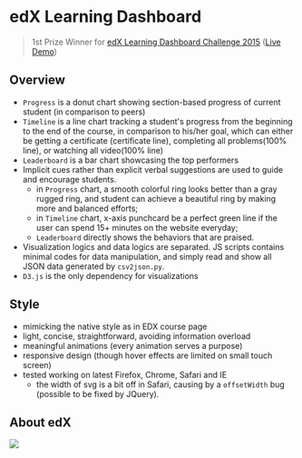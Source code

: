 # edX Learning Dashboard

> 1st Prize Winner for [edX Learning Dashboard Challenge 2015](https://open.edx.org/blog/edx-learning-dashboard-challenge) ([Live Demo](http://zachguo.github.io/edx-learning-dashboard-challenge))

## Overview

- `Progress` is a donut chart showing section-based progress of current student (in comparison to peers)
- `Timeline` is a line chart tracking a student's progress from the beginning to the end of the course, in comparison to his/her goal, which can either be getting a certificate (certificate line), completing all problems(100% line), or watching all video(100% line)
- `Leaderboard` is a bar chart showcasing the top performers
- Implicit cues rather than explicit verbal suggestions are used to guide and encourage students.
  - in `Progress` chart, a smooth colorful ring looks better than a gray rugged ring, and student can achieve a beautiful ring by making more and balanced efforts;
  - in `Timeline` chart, x-axis punchcard be a perfect green line if the user can spend 15+ minutes on the website everyday;
  - `Leaderboard` directly shows the behaviors that are praised.
- Visualization logics and data logics are separated. JS scripts contains minimal codes for data manipulation, and simply read and show all JSON data generated by `csv2json.py`.
- `D3.js` is the only dependency for visualizations

## Style

- mimicking the native style as in EDX course page
- light, concise, straightforward, avoiding information overload
- meaningful animations (every animation serves a purpose)
- responsive design (though hover effects are limited on small touch screen)
- tested working on latest Firefox, Chrome, Safari and IE
  - the width of svg is a bit off in Safari, causing by a `offsetWidth` bug (possible to be fixed by JQuery).

## About edX
[![](https://upload.wikimedia.org/wikipedia/commons/thumb/8/8f/EdX.svg/200px-EdX.svg.png)](https://www.edx.org/)
